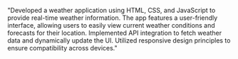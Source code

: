 "Developed a weather application using HTML, CSS, and JavaScript to provide real-time weather information. The app features a user-friendly interface, allowing users to easily view current weather conditions and forecasts for their location. Implemented API integration to fetch weather data and dynamically update the UI. Utilized responsive design principles to ensure compatibility across devices."
